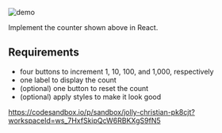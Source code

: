 ![demo](https://flaviocopes.com/images/react-example-counter/output.gif)

Implement the counter shown above in React.

## Requirements

- four buttons to increment 1, 10, 100, and 1,000, respectively
- one label to display the count
- (optional) one button to reset the count
- (optional) apply styles to make it look good

https://codesandbox.io/p/sandbox/jolly-christian-pk8cjt?workspaceId=ws_7HxfSkipQcW6RBKXgS9fN5